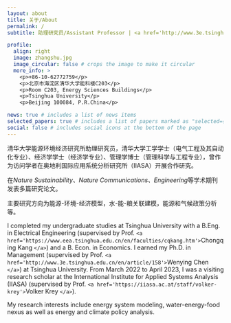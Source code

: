```yaml
---
layout: about
title: 关于/About
permalink: /
subtitle: 助理研究员/Assistant Professor | <a href='http://www.3e.tsinghua.edu.cn/en/'>Institute of Energy, Environment and Economy</a>, <a href='https://www.tsinghua.edu.cn/en/'>Tsinghua University</a>

profile:
  align: right
  image: zhangshu.jpg
  image_circular: false # crops the image to make it circular
  more_info: >
    <p>+86-10-62772759</p>
    <p>北京市海淀区清华大学能科楼C203</p>
    <p>Room C203, Energy Sciences Buildings</p>
    <p>Tsinghua University</p>
    <p>Beijing 100084, P.R.China</p>

news: true # includes a list of news items
selected_papers: true # includes a list of papers marked as "selected={true}"
social: false # includes social icons at the bottom of the page
---
```



清华大学能源环境经济研究所助理研究员，清华大学工学学士（电气工程及其自动化专业）、经济学学士（经济学专业）、管理学博士（管理科学与工程专业），曾作为访问学者在奥地利国际应用系统分析研究所（IIASA）开展合作研究。

在*Nature Sustainability、Nature Communications、Engineering*等学术期刊发表多篇研究论文。

主要研究方向为能源-环境-经济模型，水-能-粮关联建模，能源和气候政策分析等。

I completed my undergraduate studies at Tsinghua University with a B.Eng. in Electrical Engineering (supervised by Prof. `<a href='https://www.eea.tsinghua.edu.cn/en/faculties/cqkang.htm'>`Chongqing Kang `</a>`) and a B. Econ. in Economics. I earned my Ph.D. in Management (supervised by Prof. `<a href='http://www.3e.tsinghua.edu.cn/en/article/158'>`Wenying Chen `</a>`) at Tsinghua University. From March 2022 to April 2023, I was a visiting research scholar at the International Institute for Applied Systems Analysis (IIASA) (supervised by Prof. `<a href='https://iiasa.ac.at/staff/volker-krey'>`Volker Krey `</a>`).

My research interests include energy system modeling, water-energy-food nexus as well as energy and climate policy analysis.
